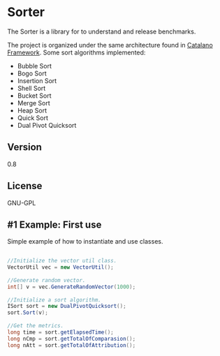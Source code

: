 Sorter
=========

The Sorter is a library for to understand and release benchmarks.

The project is organized under the same architecture found in [Catalano Framework]. Some sort algorithms implemented:

  - Bubble Sort
  - Bogo Sort
  - Insertion Sort
  - Shell Sort
  - Bucket Sort
  - Merge Sort
  - Heap Sort
  - Quick Sort 
  - Dual Pivot Quicksort

Version
----

0.8


License
----

GNU-GPL

#1 Example: First use
----

Simple example of how to instantiate and use classes.

```java
        
//Initialize the vector util class.
VectorUtil vec = new VectorUtil();
        
//Generate random vector.
int[] v = vec.GenerateRandomVector(1000);
        
//Initialize a sort algorithm.
ISort sort = new DualPivotQuicksort();
sort.Sort(v);
        
//Get the metrics.
long time = sort.getElapsedTime();
long nCmp = sort.getTotalOfComparasion();
long nAtt = sort.getTotalOfAttribution();
```

[Catalano Framework]:https://github.com/DiegoCatalano/Catalano-Framework